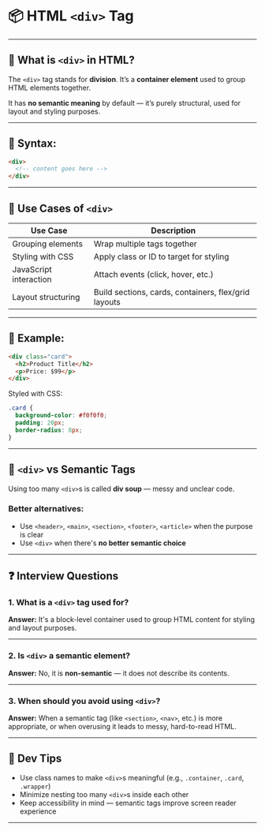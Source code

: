 # 📦 HTML `<div>` Tag

---

## 📌 What is `<div>` in HTML?

The `<div>` tag stands for **division**. It’s a **container element** used to group HTML elements together.

It has **no semantic meaning** by default — it’s purely structural, used for layout and styling purposes.

---

## 🔹 Syntax:

```html
<div>
  <!-- content goes here -->
</div>
```

---

## 🧱 Use Cases of `<div>`

| Use Case               | Description                                          |
| ---------------------- | ---------------------------------------------------- |
| Grouping elements      | Wrap multiple tags together                          |
| Styling with CSS       | Apply class or ID to target for styling              |
| JavaScript interaction | Attach events (click, hover, etc.)                   |
| Layout structuring     | Build sections, cards, containers, flex/grid layouts |

---

## 📐 Example:

```html
<div class="card">
  <h2>Product Title</h2>
  <p>Price: $99</p>
</div>
```

Styled with CSS:

```css
.card {
  background-color: #f0f0f0;
  padding: 20px;
  border-radius: 8px;
}
```

---

## 🚫 `<div>` vs Semantic Tags

Using too many `<div>`s is called **div soup** — messy and unclear code.

### Better alternatives:

* Use `<header>`, `<main>`, `<section>`, `<footer>`, `<article>` when the purpose is clear
* Use `<div>` when there's **no better semantic choice**

---

## ❓ Interview Questions

### 1. What is a `<div>` tag used for?

**Answer:** It's a block-level container used to group HTML content for styling and layout purposes.

---

### 2. Is `<div>` a semantic element?

**Answer:** No, it is **non-semantic** — it does not describe its contents.

---

### 3. When should you avoid using `<div>`?

**Answer:** When a semantic tag (like `<section>`, `<nav>`, etc.) is more appropriate, or when overusing it leads to messy, hard-to-read HTML.

---

## 🧠 Dev Tips

* Use class names to make `<div>`s meaningful (e.g., `.container`, `.card`, `.wrapper`)
* Minimize nesting too many `<div>`s inside each other
* Keep accessibility in mind — semantic tags improve screen reader experience

---
